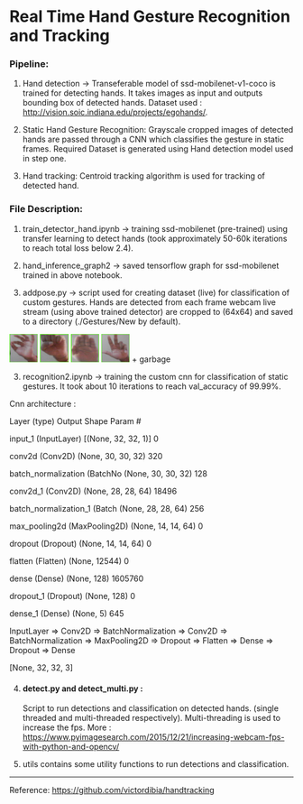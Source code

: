 # Real Time Hand Gesture Recognition and Tracking

### Pipeline:

1. Hand detection -> Transeferable model of ssd-mobilenet-v1-coco is trained for detecting hands. It takes images as input and outputs bounding box of detected hands. Dataset used : http://vision.soic.indiana.edu/projects/egohands/.

2. Static Hand Gesture Recognition: Grayscale cropped images of detected hands are passed through a CNN which classifies the gesture in static frames.
Required Dataset is generated using Hand detection model used in step one.

3. Hand tracking: Centroid tracking algorithm is used for tracking of detected hand.



### File Description:

1. train_detector_hand.ipynb -> training ssd-mobilenet (pre-trained) using transfer learning to detect hands (took approximately 50-60k iterations to reach total loss below 2.4).

2. hand_inference_graph2 -> saved tensorflow graph for ssd-mobilenet trained in above notebook.

3. addpose.py -> script used for creating dataset (live) for classification of custom gestures. Hands are detected from each frame webcam live stream (using above trained detector) are cropped to (64x64) and saved to a directory (./Gestures/New by default).

<img src="images/asl_f.png" width=10% title="asl_f"> <img src="images/fist.png" width=10% title="fist"> <img src="images/palm.png" width=10% title="palm"> <img src="images/seven.png" width=10% title="seven">   + garbage

3. recognition2.ipynb -> training the custom cnn for classification of static gestures. It took about 10 iterations to reach val_accuracy of 99.99%. 

Cnn architecture : 

  Layer (type)                 Output Shape              Param #
  
  input_1 (InputLayer)         [(None, 32, 32, 1)]       0         
  
  conv2d (Conv2D)              (None, 30, 30, 32)        320       

  batch_normalization (BatchNo (None, 30, 30, 32)        128       

  conv2d_1 (Conv2D)            (None, 28, 28, 64)        18496     

  batch_normalization_1 (Batch (None, 28, 28, 64)        256       
  
  max_pooling2d (MaxPooling2D) (None, 14, 14, 64)        0         

  dropout (Dropout)            (None, 14, 14, 64)        0         

  flatten (Flatten)            (None, 12544)             0         

  dense (Dense)                (None, 128)               1605760   

  dropout_1 (Dropout)          (None, 128)               0        

  dense_1 (Dense)              (None, 5)                 645


    
  InputLayer => Conv2D => BatchNormalization =>  Conv2D => BatchNormalization => MaxPooling2D => Dropout => Flatten => Dense => Dropout => Dense
  
  [None, 32, 32, 3]

4. #### detect.py and detect_multi.py : 

    Script to run detections and classification on detected hands. (single threaded and multi-threaded respectively). Multi-threading is used to increase the fps.     More : https://www.pyimagesearch.com/2015/12/21/increasing-webcam-fps-with-python-and-opencv/

5. utils contains some utility functions to run detections and classification.


------------------------------------------------------------------------------------

Reference: https://github.com/victordibia/handtracking
